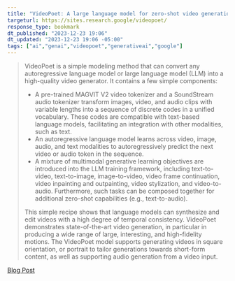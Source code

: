 ```yaml
---
title: "VideoPoet: A large language model for zero-shot video generation"
targeturl: https://sites.research.google/videopoet/
response_type: bookmark
dt_published: "2023-12-23 19:06"
dt_updated: "2023-12-23 19:06 -05:00"
tags: ["ai","genai","videopoet","generativeai","google"]
---
```


> VideoPoet is a simple modeling method that can convert any autoregressive language model or large language model (LLM) into a high-quality video generator. It contains a few simple components:  
>   
>    - A pre-trained MAGVIT V2 video tokenizer and a SoundStream audio tokenizer transform images, video, and audio clips with variable lengths into a sequence of discrete codes in a unified vocabulary. These codes are compatible with text-based language models, facilitating an integration with other modalities, such as text.
>    - An autoregressive language model learns across video, image, audio, and text modalities to autoregressively predict the next video or audio token in the sequence.
>    - A mixture of multimodal generative learning objectives are introduced into the LLM training framework, including text-to-video, text-to-image, image-to-video, video frame continuation, video inpainting and outpainting, video stylization, and video-to-audio. Furthermore, such tasks can be composed together for additional zero-shot capabilities (e.g., text-to-audio).  
>  
> This simple recipe shows that language models can synthesize and edit videos with a high degree of temporal consistency. VideoPoet demonstrates state-of-the-art video generation, in particular in producing a wide range of large, interesting, and high-fidelity motions. The VideoPoet model supports generating videos in square orientation, or portrait to tailor generations towards short-form content, as well as supporting audio generation from a video input.

[Blog Post](https://blog.research.google/2023/12/videopoet-large-language-model-for-zero.html)